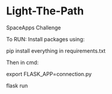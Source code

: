 # Light-The-Path
SpaceApps Challenge

To RUN: 
Install packages using:

pip install everything in requirements.txt

Then in cmd:

export FLASK_APP=connection.py

flask run
